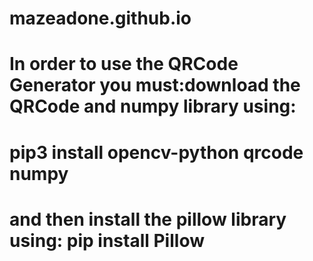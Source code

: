 # mazeadone.github.io
# In order to use the QRCode Generator you must:download the QRCode and numpy library using:
# pip3 install opencv-python qrcode numpy
# and then install the pillow library using: pip install Pillow
